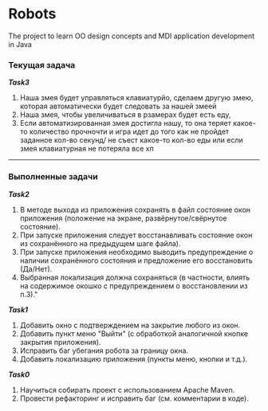 # Robots
The project to learn OO design concepts and MDI application development in Java

### Текущая задача

_**Task3**_
1. Наша змея будет управляться клавиатурйо, сделаем другую змею, которая автоматически будет следовать за нашей змеей
2. Наша змея, чтобы увеличиваться в рзамерах будет есть еду,
3. Если автоматизированная змея достигла нашу, то она теряет какое-то количество прочночти и игра идет до того как не пройдет заданное кол-во секунд/ не съест какое-то кол-во еды или если змея клавиатурная не  потеряла все хп

---

### Выполненные задачи

_**Task2**_
1. В методе выхода из приложения сохранять в файл состояние окон приложения (положение на экране, развёрнутое/свёрнутое состояние).
2. При запуске приложения следует восстанавливать состояние окон из сохранённого на предыдущем шаге файла).
3. При запуске приложения необходимо выводить предупреждение о наличии сохранённого состояния и предложение его восстановить (Да/Нет).
4. Выбранная локализация должна сохраняться (в частности, влиять на содержимое окошко с предупреждением о восстановлении из п.3)."


_**Task1**_
1. Добавить окно с подтверждением на закрытие любого из окон.
2. Добавить пункт меню "Выйти" (с обработкой аналогичной кнопке закрытия приложения).
3. Исправить баг убегания робота за границу окна.
4. Добавить локализацию приложения (пункты меню, кнопки и т.д.).

_**Task0**_
1. Научиться собирать проект с использованием Apache Maven.
2. Провести рефакторинг и исправить баг (см. комментарии в коде).

